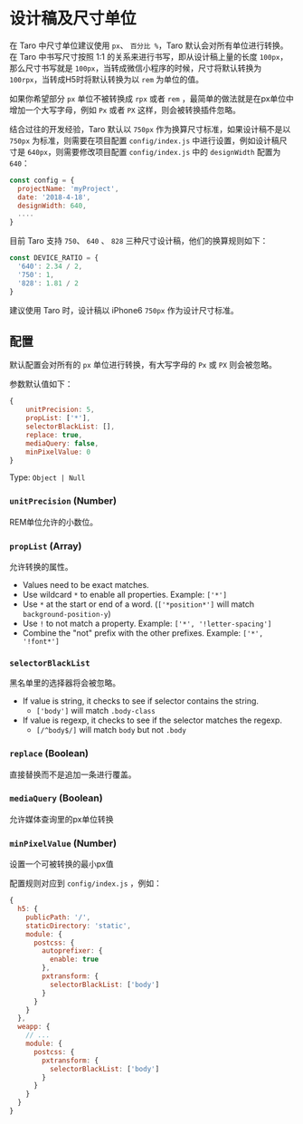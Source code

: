 # 设计稿及尺寸单位

在 Taro 中尺寸单位建议使用 `px`、 `百分比 %`，Taro 默认会对所有单位进行转换。在 Taro 中书写尺寸按照 1:1 的关系来进行书写，即从设计稿上量的长度 `100px`，那么尺寸书写就是 `100px`，当转成微信小程序的时候，尺寸将默认转换为 `100rpx`，当转成H5时将默认转换为以 `rem` 为单位的值。

如果你希望部分 `px` 单位不被转换成 `rpx` 或者 `rem` ，最简单的做法就是在px单位中增加一个大写字母，例如 `Px` 或者 `PX` 这样，则会被转换插件忽略。

结合过往的开发经验，Taro 默认以 `750px` 作为换算尺寸标准，如果设计稿不是以 `750px` 为标准，则需要在项目配置 `config/index.js` 中进行设置，例如设计稿尺寸是 `640px`，则需要修改项目配置 `config/index.js` 中的 `designWidth` 配置为 `640`：

```javascript
const config = {
  projectName: 'myProject',
  date: '2018-4-18',
  designWidth: 640,
  ....
}
```

目前 Taro 支持 `750`、 `640` 、 `828` 三种尺寸设计稿，他们的换算规则如下：

```javascript
const DEVICE_RATIO = {
  '640': 2.34 / 2,
  '750': 1,
  '828': 1.81 / 2
}
``` 

建议使用 Taro 时，设计稿以 iPhone6 `750px` 作为设计尺寸标准。

## 配置

默认配置会对所有的 `px` 单位进行转换，有大写字母的 `Px` 或 `PX` 则会被忽略。

参数默认值如下：

```js
{
    unitPrecision: 5,
    propList: ['*'],
    selectorBlackList: [],
    replace: true,
    mediaQuery: false,
    minPixelValue: 0
}
```

Type: `Object | Null`

### `unitPrecision` (Number) 
REM单位允许的小数位。

### `propList` (Array) 
允许转换的属性。

- Values need to be exact matches.
- Use wildcard `*` to enable all properties. Example: `['*']`
- Use `*` at the start or end of a word. (`['*position*']` will match `background-position-y`)
- Use `!` to not match a property. Example: `['*', '!letter-spacing']`
- Combine the "not" prefix with the other prefixes. Example: `['*', '!font*']`
 
### `selectorBlackList`
黑名单里的选择器将会被忽略。

- If value is string, it checks to see if selector contains the string.
  - `['body']` will match `.body-class`
- If value is regexp, it checks to see if the selector matches the regexp.
  - `[/^body$/]` will match `body` but not `.body`

### `replace` (Boolean) 
直接替换而不是追加一条进行覆盖。

### `mediaQuery` (Boolean) 
允许媒体查询里的px单位转换

### `minPixelValue` (Number) 
设置一个可被转换的最小px值


配置规则对应到 `config/index.js` ，例如：

```js
{
  h5: {
    publicPath: '/',
    staticDirectory: 'static',
    module: {
      postcss: {
        autoprefixer: {
          enable: true
        },
        pxtransform: {
          selectorBlackList: ['body']
        }
      }
    }
  },
  weapp: {
    // ...
    module: {
      postcss: {
        pxtransform: {
          selectorBlackList: ['body']
        }
      }
    }
  }
}
```
